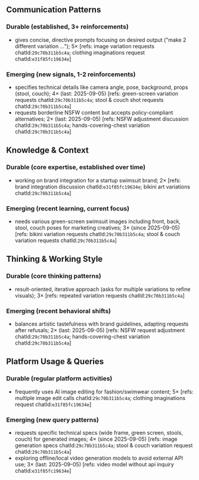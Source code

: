 ## Communication Patterns
### Durable (established, 3+ reinforcements)
- gives concise, directive prompts focusing on desired output ("make 2 different variation ..."); 5× [refs: image variation requests chatId:`29c70b311b5c4a`; clothing imaginations request chatId:`e31f85fc19634e`]

### Emerging (new signals, 1-2 reinforcements)
- specifies technical details like camera angle, pose, background, props (stool, couch); 4× (last: 2025-09-05) [refs: green-screen variation requests chatId:`29c70b311b5c4a`; stool & couch shot requests chatId:`29c70b311b5c4a`]
- requests borderline NSFW content but accepts policy-compliant alternatives; 2× (last: 2025-09-05) [refs: NSFW adjustment discussion chatId:`29c70b311b5c4a`; hands-covering-chest variation chatId:`29c70b311b5c4a`]

## Knowledge & Context
### Durable (core expertise, established over time)
- working on brand integration for a startup swimsuit brand; 2× [refs: brand integration discussion chatId:`e31f85fc19634e`; bikini art variations chatId:`29c70b311b5c4a`]

### Emerging (recent learning, current focus)
- needs various green-screen swimsuit images including front, back, stool, couch poses for marketing creatives; 3× (since 2025-09-05) [refs: bikini variation requests chatId:`29c70b311b5c4a`; stool & couch variation requests chatId:`29c70b311b5c4a`]

## Thinking & Working Style
### Durable (core thinking patterns)
- result-oriented, iterative approach (asks for multiple variations to refine visuals); 3× [refs: repeated variation requests chatId:`29c70b311b5c4a`]

### Emerging (recent behavioral shifts)
- balances artistic tastefulness with brand guidelines, adapting requests after refusals; 2× (last: 2025-09-05) [refs: NSFW request adjustment chatId:`29c70b311b5c4a`; hands-covering-chest variation chatId:`29c70b311b5c4a`]

## Platform Usage & Queries
### Durable (regular platform activities)
- frequently uses AI image editing for fashion/swimwear content; 5× [refs: multiple image edit calls chatId:`29c70b311b5c4a`; clothing imaginations request chatId:`e31f85fc19634e`]

### Emerging (new query patterns)
- requests specific technical specs (wide frame, green screen, stools, couch) for generated images; 4× (since 2025-09-05) [refs: image generation specs chatId:`29c70b311b5c4a`; stool & couch variation request chatId:`29c70b311b5c4a`]
- exploring offline/local video generation models to avoid external API use; 3× (last: 2025-09-05) [refs: video model without api inquiry chatId:`e31f85fc19634e`]